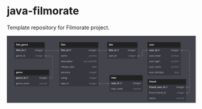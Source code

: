 # java-filmorate

Template repository for Filmorate project.

![FILMORATE_ER_DIAGRAMM](https://github.com/JabaHott/java-filmorate/blob/b70aa01eda03ffc1e4396eeb2a762ca07fa416ea/Filmorate2.0.png)
